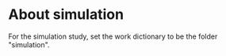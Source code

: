 # About simulation

For the simulation study, set the work dictionary to be the folder "simulation".
